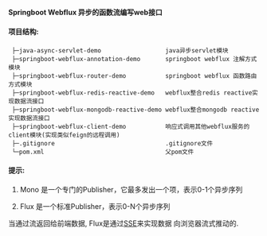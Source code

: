 
#### Springboot Webflux 异步的函数流编写web接口

#### 项目结构:

```
 ├─java-async-servlet-demo                  java异步servlet模块
 ├─springboot-webflux-annotation-demo       springboot webflux 注解方式模块
 ├─springboot-webflux-router-demo           springboot webflux 函数路由方式模块
 ├─springboot-webflux-redis-reactive-demo   webflux整合redis reactive实现数据流接口
 ├─springboot-webflux-mongodb-reactive-demo webflux整合mongodb reactive实现数据流接口
 ├─springboot-webflux-client-demo           响应式调用其他webflux服务的client模块(实现类似feign的远程调用)
 ├─.gitignore                               .gitignore文件
 └─pom.xml                                  父pom文件               
```

####  提示:

  1. Mono<T> 是一个专门的Publisher<T>，它最多发出一个项，表示0-1个异步序列
  
  2. Flux<T> 是一个标准Publisher<T>，表示0-N个异步序列
        
   当通过流返回给前端数据, Flux是通过[SSE](SSE.md)来实现数据
   向浏览器流式推动的.